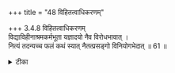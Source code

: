 +++
title = "48 विहितत्वाधिकरणम्"

+++
3.4.8 विहितत्वाधिकरणम्  
विद्याविहीनाश्रमकर्मभूता यज्ञादयो नैव विरोधभावात् ।  
नित्यं तदन्यच्च फलं कथं स्यात् नैतत्प्रसङ्गो विनियोगभेदात् ॥ 61 ॥

<details><summary>टीका</summary>

3.4.8 विहितत्वाधिकरणम् Sacrifices, etc., which are subsidiary to the meditation of Brahman can not be the duties of mere आश्रम-s. It is because, in that case, sacrifices, etc., are to be viewed as related to release which is permanent and to heaven, etc., which are not permanent. so far the prima facie view. This contention is wrong. It is because sacrificial rites are to be performed as life - long obligation and also as subsidiaries to knowledge on the authority of the श्रुति texts. Notes : (i) ईशावास्योपनिषद् 2 (ii) बृह् Up., IV. iv.22.
</details>

